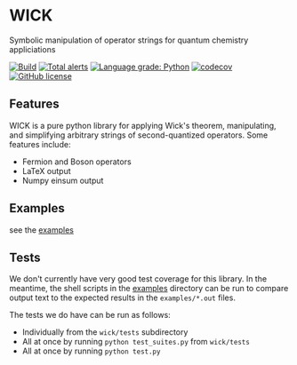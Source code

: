 # WICK
Symbolic manipulation of operator strings for quantum chemistry appliciations

[![Build](https://github.com/awhite862/wick/workflows/Build/badge.svg)](https://github.com/awhite862/wick/actions/workflows/python-package.yml)
[![Total alerts](https://img.shields.io/lgtm/alerts/g/awhite862/wick.svg?logo=lgtm&logoWidth=18)](https://lgtm.com/projects/g/awhite862/wick/alerts/)
[![Language grade: Python](https://img.shields.io/lgtm/grade/python/g/awhite862/wick.svg?logo=lgtm&logoWidth=18)](https://lgtm.com/projects/g/awhite862/wick/context:python)
[![codecov](https://codecov.io/gh/awhite862/wick/branch/master/graph/badge.svg)](https://codecov.io/gh/awhite862/wick)
[![GitHub license](https://img.shields.io/badge/license-MIT-blue.svg)](https://mit-license.org)

## Features
WICK is a pure python library for applying Wick's theorem, manipulating, and simplifying arbitrary strings of second-quantized operators.
Some features include:
  - Fermion and Boson operators
  - LaTeX output
  - Numpy einsum output

## Examples
see the [examples](../master/examples)

## Tests
We don't currently have very good test coverage for this library.
In the meantime, the shell scripts in the [examples](../master/examples)
directory can be run to compare output text to the expected results in the
`examples/*.out` files.

The tests we do have can be run as follows:
  - Individually from the `wick/tests` subdirectory
  - All at once by running `python test_suites.py` from `wick/tests`
  - All at once by running `python test.py`
